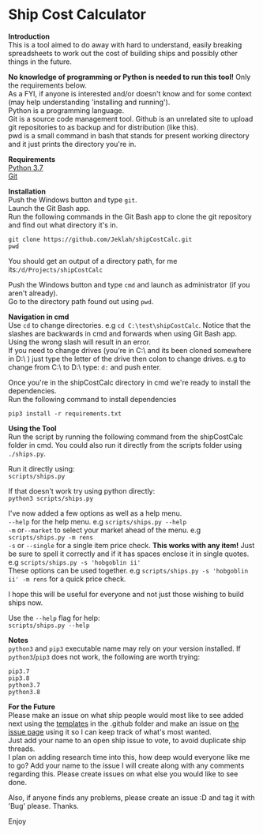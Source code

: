 # Ship Cost Calculator  

**Introduction**  
This is a tool aimed to do away with hard to understand, easily breaking spreadsheets to work out
the cost of building ships and possibly other things in the future.

__No knowledge of programming or Python is needed to run this tool!__ Only the requirements below.  
As a FYI, if anyone is interested and/or doesn't know and for some context (may help understanding 'installing and running').  
Python is a programming language.  
Git is a source code management tool. Github is an unrelated site to upload git repositories to as backup and
for distribution (like this).  
pwd is a small command in bash that stands for present working directory and it just prints the directory you're in.

**Requirements**  
[Python 3.7](https://www.python.org/downloads/release/python-370/)  
[Git](https://git-scm.com/downloads)

**Installation**  
Push the Windows button and type `git`.  
Launch the Git Bash app.  
Run the following commands in the Git Bash app to clone the git repository and find out what directory it's in.  

`git clone https://github.com/Jeklah/shipCostCalc.git`  
`pwd`  

You should get an output of a directory path, for me its:`/d/Projects/shipCostCalc`  

Push the Windows button and type `cmd` and launch as administrator (if you aren't already).  
Go to the directory path found out using `pwd`.  

**Navigation in cmd**  
Use `cd` to change directories. e.g `cd C:\test\shipCostCalc`. Notice that the slashes are backwards in cmd and
forwards when using Git Bash app. Using the wrong slash will result in an error.  
If you need to change drives (you're in C:\ and its been cloned somewhere in D:\ ) just type the letter of the drive
then colon to change drives. e.g to change from C:\ to D:\ type: `d:` and push enter.  

Once you're in the shipCostCalc directory in cmd we're ready to install the dependencies.  
Run the following command to install dependencies

`pip3 install -r requirements.txt`

**Using the Tool**  
Run the script by running the following command from the shipCostCalc folder in cmd.
You could also run it directly from the scripts folder using `./ships.py`.

Run it directly using:  
`scripts/ships.py`

If that doesn't work try using python directly:  
`python3 scripts/ships.py`

I've now added a few options as well as a help menu.  
`--help` for the help menu. e.g `scripts/ships.py --help`  
`-m` or`--market` to select your market ahead of the menu. e.g `scripts/ships.py -m rens`  
`-s` or `--single` for a single item price check. **__This works with any item!__** Just be sure to spell it correctly and if it has
spaces enclose it in single quotes. e.g `scripts/ships.py -s 'hobgoblin ii'`  
These options can be used together. e.g `scripts/ships.py -s 'hobgoblin ii' -m rens` for a quick price check. 

I hope this will be useful for everyone and not just those wishing to build ships now.

Use the `--help` flag for help:  
`scripts/ships.py --help`

**Notes**  
`python3` and `pip3` executable name may rely on your version installed.
If `python3`/`pip3` does not work, the following are worth trying:

`pip3.7`  
`pip3.8`  
`python3.7`  
`python3.8`

**For the Future**  
Please make an issue on what ship people would most like to see added next using 
the [templates](https://github.com/Jeklah/shipCostCalc/tree/master/.github/ISSUE_TEMPLATE) in the .github folder and make an issue on [the issue page](https://github.com/Jeklah/shipCostCalc/issues) using it so I can keep track of what's most wanted.   
Just add your name to an open ship issue to vote, to avoid duplicate ship threads.  
I plan on adding research time into this, how deep would everyone like me to go? Add your name to the issue I will create along with
any comments regarding this.
Please create issues on what else you would like to see done.  

Also, if anyone finds any problems, please create an issue :D and tag it with 'Bug' please. Thanks.

Enjoy
